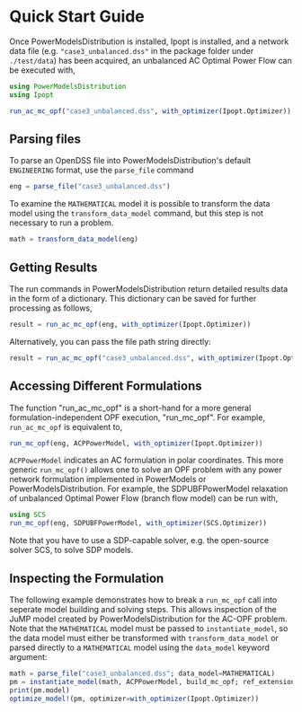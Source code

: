 # Quick Start Guide

Once PowerModelsDistribution is installed, Ipopt is installed, and a network data file (e.g. `"case3_unbalanced.dss"` in the package folder under `./test/data`) has been acquired, an unbalanced AC Optimal Power Flow can be executed with,

```julia
using PowerModelsDistribution
using Ipopt

run_ac_mc_opf("case3_unbalanced.dss", with_optimizer(Ipopt.Optimizer))
```

## Parsing files

To parse an OpenDSS file into PowerModelsDistribution's default `ENGINEERING` format, use the `parse_file` command

```julia
eng = parse_file("case3_unbalanced.dss")
```

To examine the `MATHEMATICAL` model it is possible to transform the data model using the `transform_data_model` command, but this step is not necessary to run a problem.

```julia
math = transform_data_model(eng)
```

## Getting Results

The run commands in PowerModelsDistribution return detailed results data in the form of a dictionary. This dictionary can be saved for further processing as follows,

```julia
result = run_ac_mc_opf(eng, with_optimizer(Ipopt.Optimizer))
```

Alternatively, you can pass the file path string directly:

```julia
result = run_ac_mc_opf("case3_unbalanced.dss", with_optimizer(Ipopt.Optimizer))
```

## Accessing Different Formulations

The function "run_ac_mc_opf" is a short-hand for a more general formulation-independent OPF execution, "run_mc_opf".
For example, `run_ac_mc_opf` is equivalent to,

```julia
run_mc_opf(eng, ACPPowerModel, with_optimizer(Ipopt.Optimizer))
```

`ACPPowerModel` indicates an AC formulation in polar coordinates.  This more generic `run_mc_opf()` allows one to solve an OPF problem with any power network formulation implemented in PowerModels or PowerModelsDistribution.  For example, the SDPUBFPowerModel relaxation of unbalanced Optimal Power Flow (branch flow model) can be run with,

```julia
using SCS
run_mc_opf(eng, SDPUBFPowerModel, with_optimizer(SCS.Optimizer))
```

Note that you have to use a SDP-capable solver, e.g. the open-source solver SCS, to solve SDP models.

## Inspecting the Formulation

The following example demonstrates how to break a `run_mc_opf` call into seperate model building and solving steps.  This allows inspection of the JuMP model created by PowerModelsDistribution for the AC-OPF problem. Note that the `MATHEMATICAL` model must be passed to `instantiate_model`, so the data model must either be transformed with `transform_data_model` or parsed directly to a `MATHEMATICAL` model using the `data_model` keyword argument:

```julia
math = parse_file("case3_unbalanced.dss"; data_model=MATHEMATICAL)
pm = instantiate_model(math, ACPPowerModel, build_mc_opf; ref_extensions=[ref_add_arcs_trans!])
print(pm.model)
optimize_model!(pm, optimizer=with_optimizer(Ipopt.Optimizer))
```
